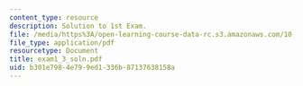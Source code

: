 ```yaml
---
content_type: resource
description: Solution to 1st Exam.
file: /media/https%3A/open-learning-course-data-rc.s3.amazonaws.com/10-40-chemical-engineering-thermodynamics-fall-2003/b301e7984e799ed1336b87137638158a_exam1_3_soln.pdf
file_type: application/pdf
resourcetype: Document
title: exam1_3_soln.pdf
uid: b301e798-4e79-9ed1-336b-87137638158a
---
```

